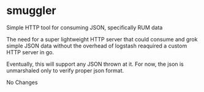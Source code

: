 # smuggler
Simple HTTP tool for consuming JSON, specifically RUM data

The need for a super lightweight HTTP server that could consume and grok simple JSON data without the overhead of logstash reaquired a custom HTTP server in go.

Eventually, this will support any JSON thrown at it. For now, the json is unmarshaled only to verify proper json format.

No Changes
